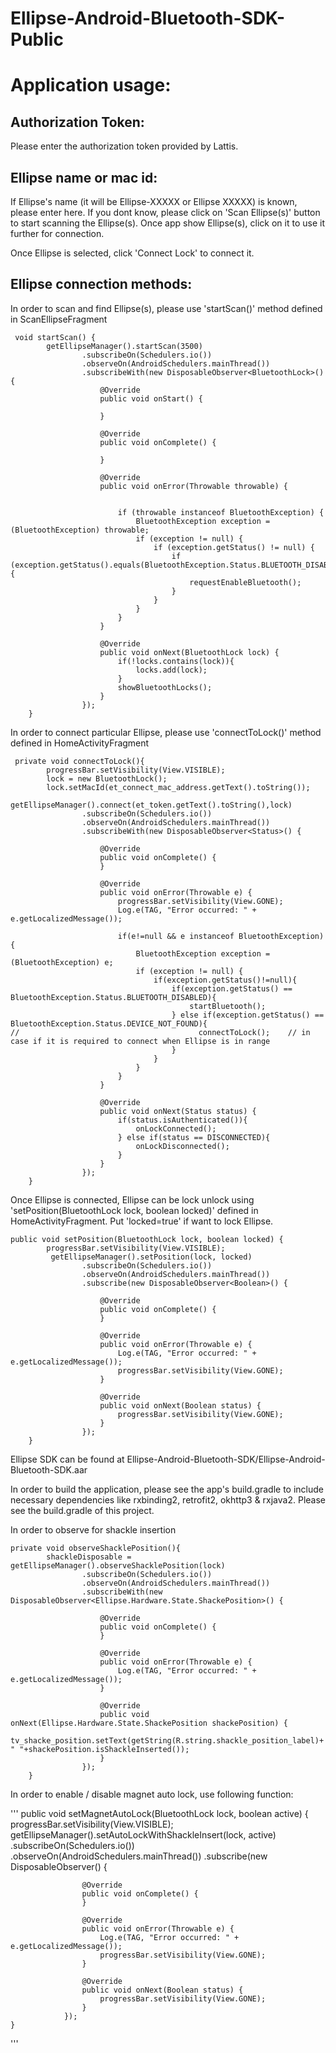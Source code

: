 # Ellipse-Android-Bluetooth-SDK-Public



# Application usage:

## Authorization Token: 

Please enter the authorization token provided by Lattis.


## Ellipse name or mac id: 

If Ellipse's name (it will be Ellipse-XXXXX or Ellipse XXXXX) is known, please enter here. If you dont know, please click on 'Scan Ellipse(s)' button to start scanning the Ellipse(s). Once app show Ellipse(s), click on it to use it further for connection.


Once Ellipse is selected, click 'Connect Lock' to connect it.


## Ellipse connection methods:

In order to scan and find Ellipse(s), please use 'startScan()' method defined in ScanEllipseFragment
```
 void startScan() {
        getEllipseManager().startScan(3500)
                .subscribeOn(Schedulers.io())
                .observeOn(AndroidSchedulers.mainThread())
                .subscribeWith(new DisposableObserver<BluetoothLock>() {
                    @Override
                    public void onStart() {

                    }

                    @Override
                    public void onComplete() {

                    }

                    @Override
                    public void onError(Throwable throwable) {


                        if (throwable instanceof BluetoothException) {
                            BluetoothException exception = (BluetoothException) throwable;
                            if (exception != null) {
                                if (exception.getStatus() != null) {
                                    if (exception.getStatus().equals(BluetoothException.Status.BLUETOOTH_DISABLED)) {
                                        requestEnableBluetooth();
                                    }
                                }
                            }
                        }
                    }

                    @Override
                    public void onNext(BluetoothLock lock) {
                        if(!locks.contains(lock)){
                            locks.add(lock);
                        }
                        showBluetoothLocks();
                    }
                });
    }
```


In order to connect particular Ellipse, please use 'connectToLock()' method defined in HomeActivityFragment

```
 private void connectToLock(){
        progressBar.setVisibility(View.VISIBLE);
        lock = new BluetoothLock();
        lock.setMacId(et_connect_mac_address.getText().toString());
        getEllipseManager().connect(et_token.getText().toString(),lock)
                .subscribeOn(Schedulers.io())
                .observeOn(AndroidSchedulers.mainThread())
                .subscribeWith(new DisposableObserver<Status>() {

                    @Override
                    public void onComplete() {
                    }

                    @Override
                    public void onError(Throwable e) {
                        progressBar.setVisibility(View.GONE);
                        Log.e(TAG, "Error occurred: " + e.getLocalizedMessage());

                        if(e!=null && e instanceof BluetoothException){
                            BluetoothException exception = (BluetoothException) e;
                            if (exception != null) {
                                if(exception.getStatus()!=null){
                                    if(exception.getStatus() == BluetoothException.Status.BLUETOOTH_DISABLED){
                                        startBluetooth();
                                    } else if(exception.getStatus() == BluetoothException.Status.DEVICE_NOT_FOUND){
//                                        connectToLock();    // in case if it is required to connect when Ellipse is in range
                                    }
                                }
                            }
                        }
                    }

                    @Override
                    public void onNext(Status status) {
                        if(status.isAuthenticated()){
                            onLockConnected();
                        } else if(status == DISCONNECTED){
                            onLockDisconnected();
                        }
                    }
                });
    }
   ```





Once Ellipse is connected, Ellipse can be lock unlock using 'setPosition(BluetoothLock lock, boolean locked)' defined in HomeActivityFragment. Put 'locked=true' if want to lock Ellipse.


```
public void setPosition(BluetoothLock lock, boolean locked) {
        progressBar.setVisibility(View.VISIBLE);
         getEllipseManager().setPosition(lock, locked)
                .subscribeOn(Schedulers.io())
                .observeOn(AndroidSchedulers.mainThread())
                .subscribe(new DisposableObserver<Boolean>() {

                    @Override
                    public void onComplete() {
                    }

                    @Override
                    public void onError(Throwable e) {
                        Log.e(TAG, "Error occurred: " + e.getLocalizedMessage());
                        progressBar.setVisibility(View.GONE);
                    }

                    @Override
                    public void onNext(Boolean status) {
                        progressBar.setVisibility(View.GONE);
                    }
                });
    }

```



Ellipse SDK can be found at Ellipse-Android-Bluetooth-SDK/Ellipse-Android-Bluetooth-SDK.aar


In order to build the application, please see the app's build.gradle to include necessary dependencies like rxbinding2, retrofit2, okhttp3 & rxjava2. Please see the build.gradle of this project.


In order to observe for shackle insertion

```
private void observeShacklePosition(){
        shackleDisposable = getEllipseManager().observeShacklePosition(lock)
                .subscribeOn(Schedulers.io())
                .observeOn(AndroidSchedulers.mainThread())
                .subscribeWith(new DisposableObserver<Ellipse.Hardware.State.ShackePosition>() {

                    @Override
                    public void onComplete() {
                    }

                    @Override
                    public void onError(Throwable e) {
                        Log.e(TAG, "Error occurred: " + e.getLocalizedMessage());
                    }

                    @Override
                    public void onNext(Ellipse.Hardware.State.ShackePosition shackePosition) {
                        tv_shacke_position.setText(getString(R.string.shackle_position_label)+ " "+shackePosition.isShackleInserted());
                    }
                });
    }

```

In order to enable / disable magnet auto lock, use following function:

'''
public void setMagnetAutoLock(BluetoothLock lock, boolean active) {
        progressBar.setVisibility(View.VISIBLE);
        getEllipseManager().setAutoLockWithShackleInsert(lock, active)
                .subscribeOn(Schedulers.io())
                .observeOn(AndroidSchedulers.mainThread())
                .subscribe(new DisposableObserver<Boolean>() {

                    @Override
                    public void onComplete() {
                    }

                    @Override
                    public void onError(Throwable e) {
                        Log.e(TAG, "Error occurred: " + e.getLocalizedMessage());
                        progressBar.setVisibility(View.GONE);
                    }

                    @Override
                    public void onNext(Boolean status) {
                        progressBar.setVisibility(View.GONE);
                    }
                });
    }

'''



 


